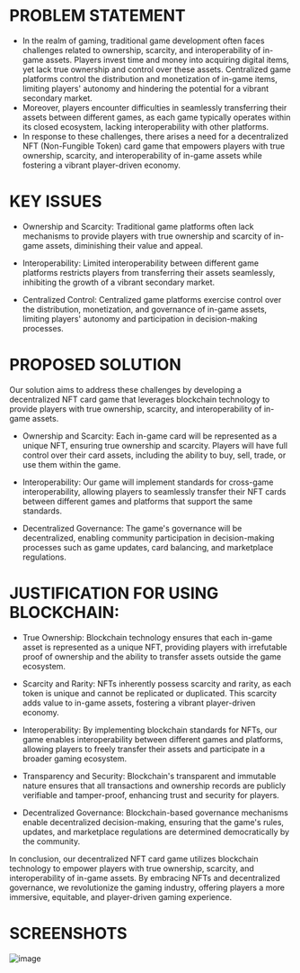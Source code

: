 # PROBLEM STATEMENT
- In the realm of gaming, traditional game development often faces challenges related to ownership, scarcity, and interoperability of in-game assets. Players 
invest time and money into acquiring digital items, yet lack true ownership and control over these assets. Centralized game platforms control the distribution 
and monetization of in-game items, limiting players' autonomy and hindering the potential for a vibrant secondary market.
- Moreover, players encounter difficulties in seamlessly transferring their assets between different games, as each game typically operates within its closed 
ecosystem, lacking interoperability with other platforms.
- In response to these challenges, there arises a need for a decentralized NFT (Non-Fungible Token) card game that empowers players with true ownership, 
scarcity, and interoperability of in-game assets while fostering a vibrant player-driven economy.

# KEY ISSUES
- Ownership and Scarcity: Traditional game platforms often lack mechanisms to provide players with true ownership and scarcity of in-game assets, diminishing their value and appeal.

- Interoperability: Limited interoperability between different game platforms restricts players from transferring their assets seamlessly, inhibiting the growth of a vibrant secondary market.

- Centralized Control: Centralized game platforms exercise control over the distribution, monetization, and governance of in-game assets, limiting players' autonomy and participation in decision-making processes.

# PROPOSED SOLUTION
  Our solution aims to address these challenges by developing a decentralized NFT card game that leverages blockchain technology to provide players with true ownership, scarcity, and interoperability of in-game assets.

- Ownership and Scarcity: Each in-game card will be represented as a unique NFT, ensuring true ownership and scarcity. Players will have full control over their card assets, including the ability to buy, sell, trade, or use them within the game.

- Interoperability: Our game will implement standards for cross-game interoperability, allowing players to seamlessly transfer their NFT cards between different games and platforms that support the same standards.

- Decentralized Governance: The game's governance will be decentralized, enabling community participation in decision-making processes such as game updates, card balancing, and marketplace regulations.

# JUSTIFICATION FOR USING BLOCKCHAIN:
- True Ownership: Blockchain technology ensures that each in-game asset is represented as a unique NFT, providing players with irrefutable proof of ownership and the ability to transfer assets outside the game ecosystem.

- Scarcity and Rarity: NFTs inherently possess scarcity and rarity, as each token is unique and cannot be replicated or duplicated. This scarcity adds value to in-game assets, fostering a vibrant player-driven economy.

- Interoperability: By implementing blockchain standards for NFTs, our game enables interoperability between different games and platforms, allowing players to freely transfer their assets and participate in a broader gaming ecosystem.

- Transparency and Security: Blockchain's transparent and immutable nature ensures that all transactions and ownership records are publicly verifiable and tamper-proof, enhancing trust and security for players.

- Decentralized Governance: Blockchain-based governance mechanisms enable decentralized decision-making, ensuring that the game's rules, updates, and marketplace regulations are determined democratically by the community.

In conclusion, our decentralized NFT card game utilizes blockchain technology to empower players with true ownership, scarcity, and interoperability of in-game assets. By embracing NFTs and decentralized governance, we revolutionize the gaming industry, offering players a more immersive, equitable, and player-driven gaming experience.

# SCREENSHOTS
![image](https://github.com/Gokula9965/NFT_Card_Game/assets/86424600/d0b61161-3a2e-439b-8149-67d4776e09f4)


